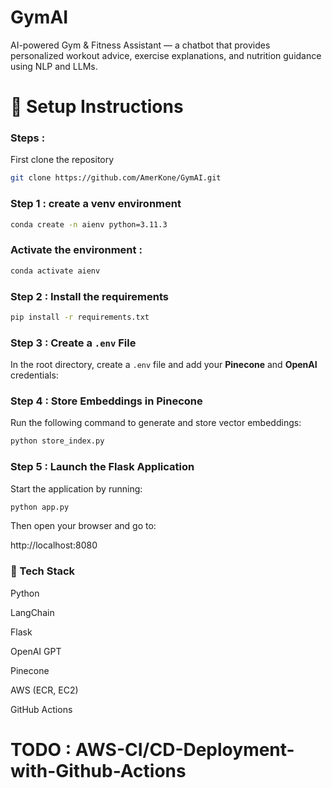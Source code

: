 # GymAI
AI-powered Gym &amp; Fitness Assistant — a chatbot that provides personalized workout advice, exercise explanations, and nutrition guidance using NLP and LLMs.

# 🔧 Setup Instructions
### Steps : 

First clone the repository 

```bash
git clone https://github.com/AmerKone/GymAI.git
```

### Step 1 : create a venv environment

```bash
conda create -n aienv python=3.11.3
```

### Activate the environment :

```bash
conda activate aienv
```

### Step 2 : Install the requirements 

```bash
pip install -r requirements.txt
```



### Step 3 : Create a `.env` File

In the root directory, create a `.env` file and add your **Pinecone** and **OpenAI** credentials:


### Step 4 : Store Embeddings in Pinecone

Run the following command to generate and store vector embeddings:
```bash
python store_index.py
```
### Step 5 : Launch the Flask Application

Start the application by running:
```bash
python app.py
```

Then open your browser and go to:

http://localhost:8080

### 🧠 Tech Stack

Python

LangChain

Flask

OpenAI GPT

Pinecone

AWS (ECR, EC2)

GitHub Actions

# TODO : AWS-CI/CD-Deployment-with-Github-Actions 